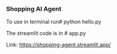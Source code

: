 ### Shopping AI Agent
To use in terminal run# python hello.py

The streamlit code is in # app.py

Link: https://shopping-agent.streamlit.app/
